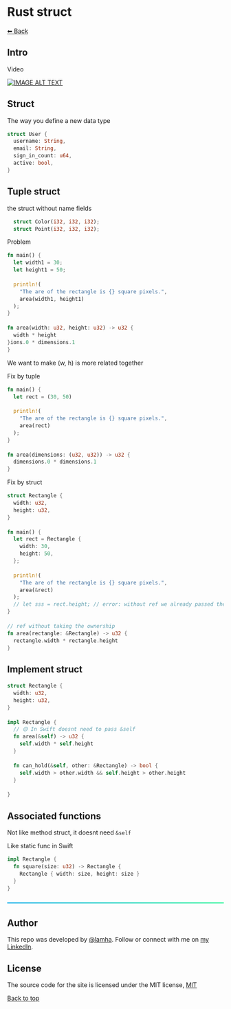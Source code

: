 # Rust struct

[⬅ Back](../../README.md)

## Intro 
Video

<div>
  <a href="https://www.youtube.com/watch?v=n3bPhdiJm9I"><img src="https://img.youtube.com/vi/n3bPhdiJm9I/0.jpg" alt="IMAGE ALT TEXT"></a>
</div>


## Struct 
The way you define a new data type 

```Rust
struct User {
  username: String,
  email: String,
  sign_in_count: u64,
  active: bool,
}
```

## Tuple struct 
the struct without name fields

```Rust
  struct Color(i32, i32, i32);
  struct Point(i32, i32, i32);
```

Problem

```Rust
fn main() {
  let width1 = 30;
  let height1 = 50;

  println!(
    "The are of the rectangle is {} square pixels.",
    area(width1, height1)
  );
}

fn area(width: u32, height: u32) -> u32 {
  width * height
}ions.0 * dimensions.1
}
```

We want to make (w, h) is more related together

Fix by tuple 
```Rust
fn main() {
  let rect = (30, 50)

  println!(
    "The are of the rectangle is {} square pixels.",
    area(rect)
  );
}

fn area(dimensions: (u32, u32)) -> u32 {
  dimensions.0 * dimensions.1
}
```

Fix by struct 
```Rust
struct Rectangle {
  width: u32,
  height: u32,
}

fn main() {
  let rect = Rectangle {
    width: 30,
    height: 50,
  };

  println!(
    "The are of the rectangle is {} square pixels.",
    area(&rect)
  );
  // let sss = rect.height; // error: without ref we already passed the value
}

// ref without taking the ownership
fn area(rectangle: &Rectangle) -> u32 {
  rectangle.width * rectangle.height
}

```

## Implement struct 

```Rust
struct Rectangle {
  width: u32,
  height: u32,
}

impl Rectangle {
  // 🟡 In Swift doesnt need to pass &self
  fn area(&self) -> u32 {
    self.width * self.height
  }

  fn can_hold(&self, other: &Rectangle) -> bool {
    self.width > other.width && self.height > other.height
  }

}

```

## Associated functions 
Not like method struct, it doesnt need `&self`

Like static func in Swift 


```Rust
impl Rectangle {
  fn square(size: u32) -> Rectangle {
    Rectangle { width: size, height: size }
  }
}

```



<p><img type="separator" height=8px width="100%" src="https://github.com/HaLamUs/nft-drop/blob/main/assets/aqua.png"></p>

## Author

This repo was developed by [@lamha](https://github.com/HaLamUs). 
Follow or connect with me on [my LinkedIn](https://www.linkedin.com/in/lamhacs). 

## License
The source code for the site is licensed under the MIT license, [MIT](https://opensource.org/license/mit/)

 <a href="#top">Back to top</a>